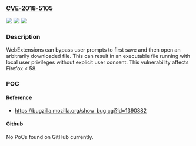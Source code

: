 ### [CVE-2018-5105](https://cve.mitre.org/cgi-bin/cvename.cgi?name=CVE-2018-5105)
![](https://img.shields.io/static/v1?label=Product&message=Firefox&color=blue)
![](https://img.shields.io/static/v1?label=Version&message=%3C%2058%20&color=brighgreen)
![](https://img.shields.io/static/v1?label=Vulnerability&message=WebExtensions%20can%20save%20and%20execute%20files%20on%20local%20file%20system%20without%20user%20prompts&color=brighgreen)

### Description

WebExtensions can bypass user prompts to first save and then open an arbitrarily downloaded file. This can result in an executable file running with local user privileges without explicit user consent. This vulnerability affects Firefox < 58.

### POC

#### Reference
- https://bugzilla.mozilla.org/show_bug.cgi?id=1390882

#### Github
No PoCs found on GitHub currently.

